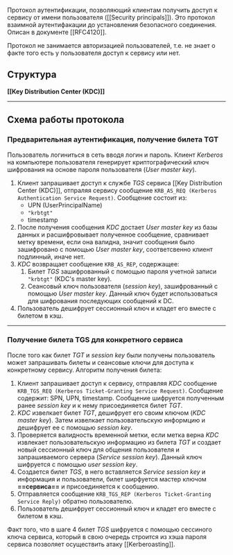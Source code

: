 Протокол аутентификации, позволяющий клиентам получить доступ к сервису от имени пользователя ([[Security principals]]). Это протокол взаимной аутентифакации до установления безопасного соединения. Описан в документе [[RFC4120]].

Протокол не занимается авторизацией пользователей, т.е. не знает о факте того есть у пользователя доступ к сервису или нет. 
## Структура

**[[Key Distribution Center (KDC)]]** 

___
## Схема работы протокола

### Предварительная аутентификация, получение билета TGT
Пользователь логиниться в сеть вводя логин и пароль. Клиент *Kerberos* на компьютере пользователя генерирует криптографический ключ шифрования на основе пароля пользователя (*User master key*). 
1. Клиент запрашивает доступ к службе *TGS* сервиса [[Key Distribution Center (KDC)]], отпраляя сервису сообщение `KRB_AS_REQ (Kerberos Authentication Service Request)`. Сообщение состоит из:
	- UPN (UserPrincipalName)
	- `"krbtgt"`
	- timestamp
2. После получения сообщения *KDC* достает *User master key* из базы данных и расшифровывает полученное сообщение, сравнивает метку времени, если она валидна, значит сообщения было зашифровано с помощью *User master key*, соответсвенно клиент подлинный, иначе нет.
3. *KDC* возвращает сообщение `KRB_AS_REP`, содержащее: 
	1. Билет *TGS* зашифрованный с помощью пароля учетной записи `"krbtgt"` (KDC's master key).
	2. Сеансовый ключ пользователя (*session key*), зашифрованный с помощью *User master key*. Данный ключ будет использоваться для шифрования последующих сообщений к DC.
4. Пользователь дешифрует сессионный ключ и кладет его вместе с билетом в кэш.

_____
### Получение билета TGS для конкретного сервиса

После того как билет *TGT* и *session key* были получены пользователь может запрашивать билеты и сеансовые ключи для доступа к конкретному сервису. 
Алгоритм получения билета:
1. Клиент запрашивает доступ к сервису, отправляя *KDC* сообщение `KRB_TGS_REQ (Kerberos Ticket-Granting Service Request)`. Сообщение содержит: SPN, UPN, timestamp. Сообщение шифруется полученным ранее *session key* и к нему присоединяется билет *TGT*.
2. *KDC* извелкает билет *TGT*, дешифрует его своим ключом (*KDC master key*). Затем извелкает пользовательскую информцию и дешифрует ее с помощью *session key*.
3. Проверяется валидность временной метки, если метка верна *KDC* извлекает пользовательскую информацию из билета *TGT* и создает новый сессионный ключ для общения пользователя и запрашиваемого сервера (*Service session key*). Данный ключ шифруется с помощью *user session key*.
4. Создается билет *TGS*, в него вставляется *Service session key* и информация и пользователи, билет ширфуется мастер ключом **==сервиса==** и присоединяется к сообщению.
5. Отправляется сообщение `KRB_TGS_REP (Kerberos Ticket-Granting Service Reply)` обратно пользователю.
6. Пользователь дешифрует сессионный ключ и кладет его вместе с билетом в кэш.

Факт того, что в шаге 4 билет *TGS* шифруется с помощью сессиного ключа сервиса, который в свою очередь строится из хэша пароля сервиса позволяет осуществить атаку [[Kerberoasting]].

